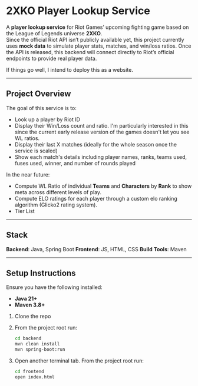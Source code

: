 # 2XKO Player Lookup Service

A **player lookup service** for Riot Games’ upcoming fighting game based on the League of Legends universe **2XKO**.  
Since the official Riot API isn’t publicly available yet, this project currently uses **mock data** to simulate player stats, matches, and win/loss ratios.
Once the API is released, this backend will connect directly to Riot’s official endpoints to provide real player data.

If things go well, I intend to deploy this as a website.

---

## Project Overview

The goal of this service is to:
- Look up a player by Riot ID
- Display their Win/Loss count and ratio. I'm particularly interested in this since the current early release version of the games doesn't let you see WL ratios.
- Display their last X matches (ideally for the whole season once the service is scaled)
- Show each match's details including player names, ranks, teams used, fuses used, winner, and number of rounds played

In the near future:
- Compute WL Ratio of individual **Teams** and **Characters** by **Rank** to show meta across different levels of play.
- Compute ELO ratings for each player through a custom elo ranking algorithm (Glicko2 rating system).
- Tier List

--- 

## Stack

**Backend**: Java, Spring Boot
**Frontend**: JS, HTML, CSS
**Build Tools**: Maven

---

## Setup Instructions
Ensure you have the following installed:
- **Java 21+**
- **Maven 3.8+**

1) Clone the repo
2) From the project root run:
   ```bash
   cd backend
   mvn clean install
   mvn spring-boot:run
   ```

3) Open another terminal tab. From the project root run:
   ```bash
   cd frontend
   open index.html
   ```
